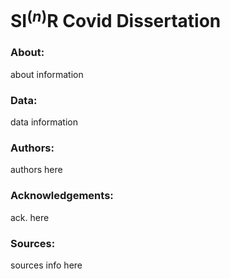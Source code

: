 # SI$^(n)$R Covid Dissertation

### About:
about information

### Data:
data information

### Authors:
authors here


### Acknowledgements:
ack. here

### Sources:
sources info here
